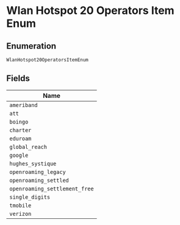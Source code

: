 
# Wlan Hotspot 20 Operators Item Enum

## Enumeration

`WlanHotspot20OperatorsItemEnum`

## Fields

| Name |
|  --- |
| `ameriband` |
| `att` |
| `boingo` |
| `charter` |
| `eduroam` |
| `global_reach` |
| `google` |
| `hughes_systique` |
| `openroaming_legacy` |
| `openroaming_settled` |
| `openroaming_settlement_free` |
| `single_digits` |
| `tmobile` |
| `verizon` |

